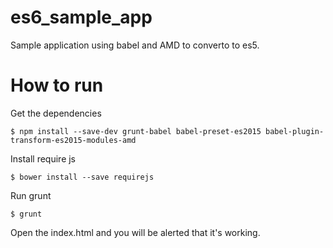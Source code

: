 # es6_sample_app
Sample application using babel and AMD to converto to es5.

# How to run
Get the dependencies

`$ npm install --save-dev grunt-babel babel-preset-es2015 babel-plugin-transform-es2015-modules-amd`

Install require js

`$ bower install --save requirejs`

Run grunt

`$ grunt`

Open the index.html and you will be alerted that it's working.
